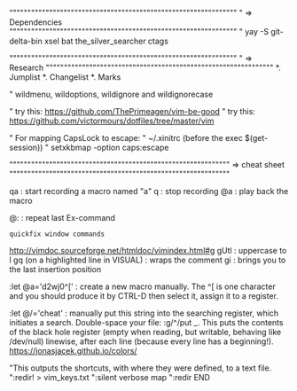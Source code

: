 """""""""""""""""""""""""""""""""""""""""""""""""""""""""""""""
" => Dependencies
"""""""""""""""""""""""""""""""""""""""""""""""""""""""""""""""
" yay -S git-delta-bin xsel bat the_silver_searcher ctags


"""""""""""""""""""""""""""""""""""""""""""""""""""""""""""""""
" => Research
"""""""""""""""""""""""""""""""""""""""""""""""""""""""""""""""
*. Jumplist
*. Changelist
*. Marks




" wildmenu, wildoptions, wildignore and wildignorecase

" try this: https://github.com/ThePrimeagen/vim-be-good
" try this: https://github.com/victormours/dotfiles/tree/master/vim

" For mapping CapsLock to escape:
" ~/.xinitrc  (before the exec $(get-session))
" setxkbmap -option caps:escape



"""""""""""""""""""""""""""""""""""""""""""""""""""""""""""""
=> cheat sheet
"""""""""""""""""""""""""""""""""""""""""""""""""""""""""""""

qa                     : start recording a macro named "a"
q                      : stop recording
@a                     : play back the macro

@:                     : repeat last Ex-command

    quickfix window commands
http://vimdoc.sourceforge.net/htmldoc/vimindex.html#g
gUtl                     : uppercase to l
gq (on a highlighted line in VISUAL) : wraps the comment
gi                       : brings you to the last insertion position


:let @a='d2wj0^['     : create a new macro manually. The ^[ is one character and you should produce it by CTRL-D<ESC>
then select it, assign it to a register.

:let @/='cheat'          : manually put this string into the searching register, which initiates a search.
Double-space your file: :g/^/put _. This puts the contents of the black hole register (empty when reading, but writable, behaving like /dev/null) linewise, after each line (because every line has a beginning!).
https://jonasjacek.github.io/colors/


"This outputs the shortcuts, with where they were defined, to a text file.
":redir! > vim_keys.txt
":silent verbose map
":redir END

